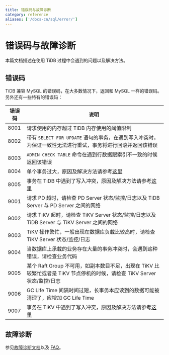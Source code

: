 ```yaml
---
title: 错误码与故障诊断
category: reference
aliases: ['/docs-cn/sql/error/']
---
```


# 错误码与故障诊断

本篇文档描述在使用 TiDB 过程中会遇到的问题以及解决方法。

## 错误码

TiDB 兼容 MySQL 的错误码，在大多数情况下，返回和 MySQL 一样的错误码。另外还有一些特有的错误码：

| 错误码 | 说明 |
| --------------------- | -------------------------------------------------- |
| 8001 | 请求使用的内存超过 TiDB 内存使用的阈值限制 |
| 8002 | 带有 `SELECT FOR UPDATE` 语句的事务，在遇到写入冲突时，为保证一致性无法进行重试，事务将进行回滚并返回该错误 |
| 8003 | `ADMIN CHECK TABLE` 命令在遇到行数据跟索引不一致的时候返回该错误 |
| 8004 | 单个事务过大，原因及解决方法请参考[这里](/dev/faq/tidb.md#出现-transaction-too-large-报错怎么办) |
| 8005 | 事务在 TiDB 中遇到了写入冲突，原因及解决方法请参考[这里](/dev/faq/tidb.md#九故障排除) |
| 9001 | 请求 PD 超时，请检查 PD Server 状态/监控/日志以及 TiDB Server 与 PD Server 之间的网络 |
| 9002 | 请求 TiKV 超时，请检查 TiKV Server 状态/监控/日志以及 TiDB Server 与 TiKV Server 之间的网络 |
| 9003 | TiKV 操作繁忙，一般出现在数据库负载比较高时，请检查 TiKV Server 状态/监控/日志 |
| 9004 | 当数据库上承载的业务存在大量的事务冲突时，会遇到这种错误，请检查业务代码 |
| 9005 | 某个 Raft Group 不可用，如副本数目不足，出现在 TiKV 比较繁忙或者是 TiKV 节点停机的时候，请检查 TiKV Server 状态/监控/日志 |
| 9006 | GC Life Time 间隔时间过短，长事务本应读到的数据可能被清理了，应增加 GC Life Time |
| 9007 | 事务在 TiKV 中遇到了写入冲突，原因及解决方法请参考[这里](/dev/faq/tidb.md#九故障排除) |

## 故障诊断

参见[故障诊断文档](/dev/how-to/troubleshoot/cluster-setup.md)以及 [FAQ](/dev/faq/tidb.md)。
